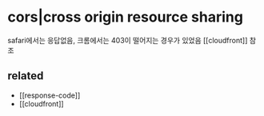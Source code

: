 # cors|cross origin resource sharing

safari에서는 응답없음, 크롬에서는 403이 떨어지는 경우가 있었음 [[cloudfront]] 참조

## related
- [[response-code]]
- [[cloudfront]]
